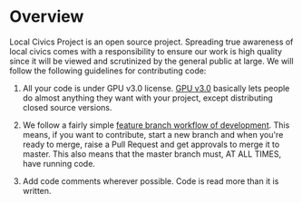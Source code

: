 Overview
========
Local Civics Project is an open source project. Spreading true awareness of local civics comes with a responsibility to ensure our work is high quality since it will be viewed and scrutinized by the general public at large. We will follow the following guidelines for contributing code:

1. All your code is under GPU v3.0 license. [GPU v3.0](https://choosealicense.com/licenses/gpl-3.0/)  basically lets people do almost anything they want with your project, except distributing closed source versions. 

2. We follow a fairly simple [feature branch workflow of development](https://www.atlassian.com/git/tutorials/comparing-workflows/feature-branch-workflow). This means, if you want to contribute, start a new branch and when you're ready to merge, raise a Pull Request and get approvals to merge it to master. This also means that the master branch must, AT ALL TIMES, have running code.

3. Add code comments wherever possible. Code is read more than it is written.
 